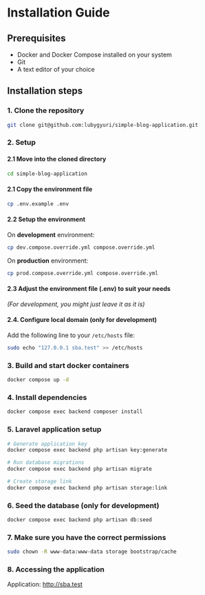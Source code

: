 # Installation Guide

## Prerequisites

- Docker and Docker Compose installed on your system
- Git
- A text editor of your choice

## Installation steps

### 1. Clone the repository
```bash
git clone git@github.com:lubygyuri/simple-blog-application.git
```

### 2. Setup
#### 2.1 Move into the cloned directory
```bash
cd simple-blog-application
```

#### 2.1 Copy the environment file
```bash
cp .env.example .env
```

#### 2.2 Setup the environment
On **development** environment:
```bash
cp dev.compose.override.yml compose.override.yml
```

On **production** environment:
```bash
cp prod.compose.override.yml compose.override.yml
```

#### 2.3 Adjust the environment file (.env) to suit your needs
*(For development, you might just leave it as it is)*

#### 2.4. Configure local domain (only for development)
Add the following line to your `/etc/hosts` file:
```bash
sudo echo "127.0.0.1 sba.test" >> /etc/hosts
```

### 3. Build and start docker containers
```bash
docker compose up -d
```

### 4. Install dependencies
```bash
docker compose exec backend composer install
```

### 5. Laravel application setup
```bash
# Generate application key
docker compose exec backend php artisan key:generate

# Run database migrations
docker compose exec backend php artisan migrate

# Create storage link
docker compose exec backend php artisan storage:link
```

### 6. Seed the database (only for development)
```bash
docker compose exec backend php artisan db:seed
```

### 7. Make sure you have the correct permissions
```bash
sudo chown -R www-data:www-data storage bootstrap/cache
```

### 8. Accessing the application 
Application: http://sba.test
